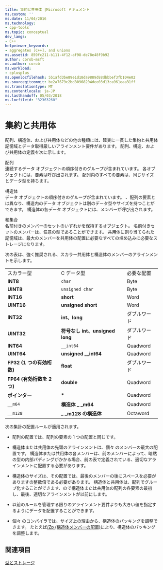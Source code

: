 ```yaml
---
title: 集約と共用体 |Microsoft ドキュメント
ms.custom: ''
ms.date: 11/04/2016
ms.technology:
- cpp-tools
ms.topic: conceptual
dev_langs:
- C++
helpviewer_keywords:
- aggregates [C++], and unions
ms.assetid: 859fc211-b111-4f12-af98-de78e48f9b92
author: corob-msft
ms.author: corob
ms.workload:
- cplusplus
ms.openlocfilehash: 5b1afd3be89e1d18da9889d88dbbbef3fb104e02
ms.sourcegitcommit: be2a7679c2bd80968204dee03d13ca961eaa31ff
ms.translationtype: MT
ms.contentlocale: ja-JP
ms.lasthandoff: 05/03/2018
ms.locfileid: "32363260"
---
```

# <a name="aggregates-and-unions"></a>集約と共用体
配列、構造体、および共用体などの他の種類には、確実に一貫した集約と共用体記憶域とデータ取得厳しいアラインメント要件があります。 配列、構造、および共用体の定義を次に示します。  
  
 配列  
 連続するデータ オブジェクトの順序付きのグループが含まれています。 各オブジェクトには、要素は呼び出されます。 配列内のすべての要素は、同じサイズとデータ型を持ちます。  
  
 構造体  
 データ オブジェクトの順序付きのグループが含まれています。 、配列の要素とは異なり、構造内のデータ オブジェクトは別のデータ型やサイズを持つことができます。 構造体の各データ オブジェクトには、メンバーが呼び出されます。  
  
 和集合  
 名前付きのメンバーのセットのいずれかを保持するオブジェクト。 名前付きセットのメンバーは、任意の型であることができます。 共用体に割り当てられた記憶域は、最大のメンバーを共用体の配置に必要なすべての埋め込みに必要なストレージになります。  
  
 次の表は、強く推奨される、スカラー共用体と構造体のメンバーのアラインメントを示します。  
  
||||  
|-|-|-|  
|スカラー型|C データ型|必要な配置|  
|**INT8**|`char`|Byte|  
|**UINT8**|`unsigned char`|Byte|  
|**INT16**|**short**|Word|  
|**UINT16**|**unsigned short**|Word|  
|**INT32**|**int、long**|ダブルワード|  
|**UINT32**|**符号なし int、unsigned long**|ダブルワード|  
|**INT64**|`__int64`|Quadword|  
|**UINT64**|**unsigned __int64**|Quadword|  
|**FP32 (1 つの有効桁数)**|**float**|ダブルワード|  
|**FP64 (有効桁数を 2 つ)**|**double**|Quadword|  
|**ポインター**|**\***|Quadword|  
|`__m64`|**構造体 _ _m64**|Quadword|  
|`__m128`|**_ _m128 の構造体**|Octaword|  
  
 次の集計の配置ルールが適用されます。  
  
-   配列の配置では、配列の要素の 1 つの配置と同じです。  
  
-   構造体または共用体の先頭のアラインメントは、個々 のメンバーの最大の配置です。 構造体または共用体の各メンバーは、前のメンバーによって、暗黙の型の内部パディングがかかる場合、前の表で定義されている、適切なアラインメントに配置する必要があります。  
  
-   構造体のサイズは、その配置では、最後のメンバーの後にスペースを必要がありますの整数倍である必要があります。 構造体と共用体は、配列でグループ化することができます、ので構造体または共用体の配列の各要素の最初し、最後、適切なアラインメントが以前にします。  
  
-   以前のルールを管理する限りのアラインメント要件よりも大きい値を指定するようにデータを配置することができます。  
  
-   個々 のコンパイラでは、サイズ上の理由から、構造体のパッキングを調整できます。 たとえば[/Zp (構造体メンバーの配置)](../build/reference/zp-struct-member-alignment.md)により、構造体のパッキングを調整します。  
  
## <a name="see-also"></a>関連項目  
 [型とストレージ](../build/types-and-storage.md)
